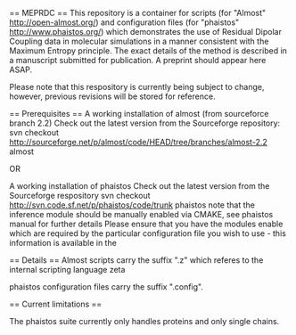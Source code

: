 == MEPRDC ==
This repository is a container for scripts (for "Almost" http://open-almost.org/) and configuration files (for "phaistos" http://www.phaistos.org/) which demonstrates the use of Residual Dipolar Coupling data in molecular simulations in a manner consistent with the Maximum Entropy principle. The exact details of the method is described in a manuscript submitted for publication. A preprint should appear here ASAP. 

Please note that this respository is currently being subject to change, however, previous revisions will be stored for reference.

== Prerequisites == 
A working installation of almost (from sourceforce branch 2.2)
Check out the latest version from the Sourceforge repository:
svn checkout http://sourceforge.net/p/almost/code/HEAD/tree/branches/almost-2.2 almost

OR

A working installation of phaistos
Check out the latest version from the Sourceforge respository
svn checkout http://svn.code.sf.net/p/phaistos/code/trunk phaistos
note that the inference module should be manually enabled via CMAKE, see phaistos manual for further details
Please ensure that you have the modules enable which are required by the particular configuration file you wish to use - this information is available in the 

== Details ==
Almost scripts carry the suffix ".z" which referes to the internal scripting language zeta

phaistos configuration files carry the suffix ".config".
 

== Current limitations ==

The phaistos suite currently only handles proteins and only single chains.




